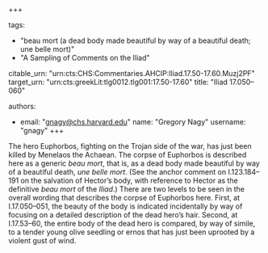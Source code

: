 +++

tags:
- "beau mort (a dead body made beautiful by way of a beautiful death; une belle mort)"
- "A Sampling of Comments on the Iliad"

citable_urn: "urn:cts:CHS:Commentaries.AHCIP:Iliad.17.50-17.60.Muzj2PF"
target_urn: "urn:cts:greekLit:tlg0012.tlg001:17.50-17.60"
title: "Iliad 17.050–060"

authors:
- email: "gnagy@chs.harvard.edu"
  name: "Gregory Nagy"
  username: "gnagy"
+++

<p>The hero Euphorbos, fighting on the Trojan side of the war, has just been killed by Menelaos the Achaean. The corpse of Euphorbos is described here as a generic <em>beau mort</em>, that is, as a dead body made beautiful by way of a beautiful death, <em>une belle mort</em>. (See the anchor comment on I.123.184–191 on the salvation of Hector’s body, with reference to Hector as the definitive <em>beau mort</em> of the <em>Iliad</em>.) There are two levels to be seen in the overall wording that describes the corpse of Euphorbos here. First, at I.17.050–051, the beauty of the body is indicated incidentally by way of focusing on a detailed description of the dead hero’s hair. Second, at I.17.53–60, the entire body of the dead hero is compared, by way of simile, to a tender young olive seedling or ernos that has just been uprooted by a violent gust of wind.</p>